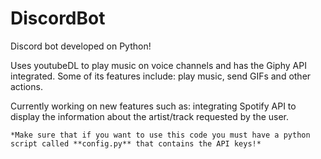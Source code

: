# DiscordBot

Discord bot developed on Python!

Uses youtubeDL to play music on voice channels and has the Giphy API integrated. Some of its features include: play music, send GIFs and other actions.

Currently working on new features such as: integrating Spotify API to display the information about the artist/track requested by the user.

`*Make sure that if you want to use this code you must have a python script called **config.py** that contains the API keys!*`